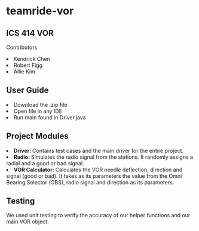 # teamride-vor
## ICS 414 VOR 
Contributors
<li>Kendrick Chen</li>
<li>Robert Figg</li>
<li>Allie Kim</li>

## User Guide
<li>Download the .zip file</li>
<li>Open file in any IDE</li>
<li>Run main found in Driver.java</li>

## Project Modules
<li><b>Driver: </b>Contains test cases and the main driver for the entire project.</li>
<li><b>Radio: </b>Simulates the radio signal from the stations. It randomly assigns a radial and a good or bad signal.</li>
<li><b>VOR Calculator: </b>Calculates the VOR needle deflection, direction and signal (good or bad). It takes as its parameters the value from the Omni Bearing Selector (OBS), radio signal and direction as its parameters.

## Testing
We used unit testing to verify the accuracy of our helper functions and our main VOR object. 
